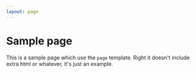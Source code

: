 ```yaml
---
layout: page
---
```


# Sample page

This is a sample page which use the `page` template. Right it doesn't include extra html or whatever, it's just an example.
